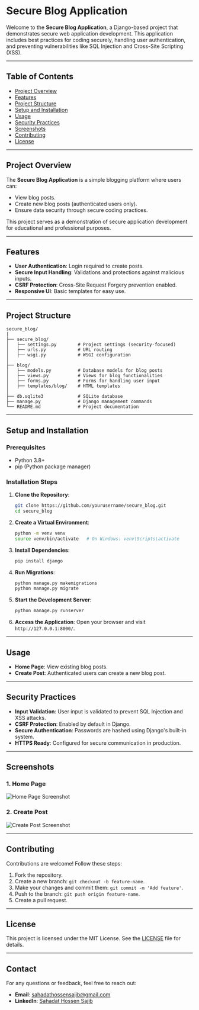 # Secure Blog Application

Welcome to the **Secure Blog Application**, a Django-based project that demonstrates secure web application development. This application includes best practices for coding securely, handling user authentication, and preventing vulnerabilities like SQL Injection and Cross-Site Scripting (XSS).

---

## Table of Contents

- [Project Overview](#project-overview)
- [Features](#features)
- [Project Structure](#project-structure)
- [Setup and Installation](#setup-and-installation)
- [Usage](#usage)
- [Security Practices](#security-practices)
- [Screenshots](#screenshots)
- [Contributing](#contributing)
- [License](#license)

---

## Project Overview

The **Secure Blog Application** is a simple blogging platform where users can:
- View blog posts.
- Create new blog posts (authenticated users only).
- Ensure data security through secure coding practices.

This project serves as a demonstration of secure application development for educational and professional purposes.

---

## Features

- **User Authentication**: Login required to create posts.
- **Secure Input Handling**: Validations and protections against malicious inputs.
- **CSRF Protection**: Cross-Site Request Forgery prevention enabled.
- **Responsive UI**: Basic templates for easy use.

---

## Project Structure

```
secure_blog/
|
├── secure_blog/
│   ├── settings.py        # Project settings (security-focused)
│   ├── urls.py            # URL routing
│   ├── wsgi.py            # WSGI configuration
│
├── blog/
│   ├── models.py          # Database models for blog posts
│   ├── views.py           # Views for blog functionalities
│   ├── forms.py           # Forms for handling user input
│   ├── templates/blog/    # HTML templates
│
├── db.sqlite3             # SQLite database
├── manage.py              # Django management commands
└── README.md              # Project documentation
```

---

## Setup and Installation

### Prerequisites
- Python 3.8+
- pip (Python package manager)

### Installation Steps

1. **Clone the Repository**:
   ```bash
   git clone https://github.com/yourusername/secure_blog.git
   cd secure_blog
   ```

2. **Create a Virtual Environment**:
   ```bash
   python -m venv venv
   source venv/bin/activate   # On Windows: venv\Scripts\activate
   ```

3. **Install Dependencies**:
   ```bash
   pip install django
   ```

4. **Run Migrations**:
   ```bash
   python manage.py makemigrations
   python manage.py migrate
   ```

5. **Start the Development Server**:
   ```bash
   python manage.py runserver
   ```

6. **Access the Application**:
   Open your browser and visit `http://127.0.0.1:8000/`.

---

## Usage

- **Home Page**: View existing blog posts.
- **Create Post**: Authenticated users can create a new blog post.

---

## Security Practices

- **Input Validation**: User input is validated to prevent SQL Injection and XSS attacks.
- **CSRF Protection**: Enabled by default in Django.
- **Secure Authentication**: Passwords are hashed using Django's built-in system.
- **HTTPS Ready**: Configured for secure communication in production.

---

## Screenshots

### 1. Home Page
![Home Page Screenshot](https://via.placeholder.com/800x400?text=Home+Page)

### 2. Create Post
![Create Post Screenshot](https://via.placeholder.com/800x400?text=Create+Post)

---

## Contributing

Contributions are welcome! Follow these steps:
1. Fork the repository.
2. Create a new branch: `git checkout -b feature-name`.
3. Make your changes and commit them: `git commit -m 'Add feature'`.
4. Push to the branch: `git push origin feature-name`.
5. Create a pull request.

---

## License

This project is licensed under the MIT License. See the [LICENSE](LICENSE) file for details.

---

## Contact

For any questions or feedback, feel free to reach out:
- **Email**: sahadathossensajib@gmail.com
- **LinkedIn**: [Sahadat Hossen Sajib](https://www.linkedin.com/in/sahadatsajib/)
